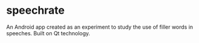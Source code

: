 speechrate
==========

An Android app created as an experiment to study the use of filler words in speeches. Built on Qt technology.
